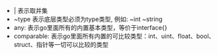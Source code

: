 
-  | 表示取并集
-  ~type 表示底层类型必须为type类型, 例如: ~int ~string
- any: 表示go里面所有的内置基本类型，等价于interface{}
- comparable: 表示go里面所有内置的可比较类型：int、uint、float、bool、struct、指针等一切可以比较的类型